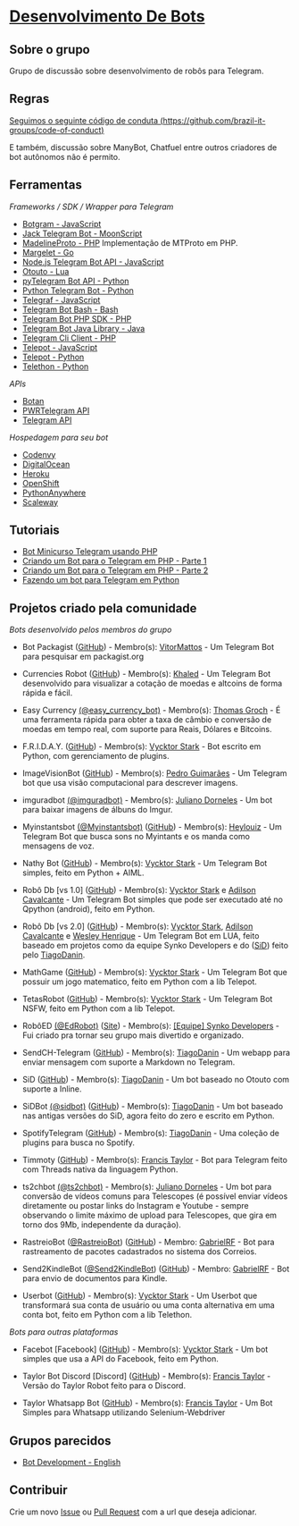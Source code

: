 # [Desenvolvimento De Bots](https://telegram.me/DesenvolvimentoDeBots)

## Sobre o grupo
Grupo de discussão sobre desenvolvimento de robôs para Telegram.

## Regras
[Seguimos o seguinte código de conduta (https://github.com/brazil-it-groups/code-of-conduct)](https://github.com/brazil-it-groups/code-of-conduct)

E também, discussão sobre ManyBot, Chatfuel entre outros criadores de bot autônomos não é permito.
<!--
title: Material de Apoio!
description: Material de estudos para criação de Bots.
article: true
-->

## Ferramentas
*Frameworks / SDK / Wrapper para Telegram*
- [Botgram - JavaScript](https://github.com/botgram/botgram)
- [Jack Telegram Bot - MoonScript](https://github.com/Imandaneshi/jack-telegram-bot)
- [MadelineProto - PHP](https://github.com/danog/MadelineProto) Implementação de MTProto em PHP.
- [Margelet - Go](https://github.com/zhulik/margelet)
- [Node.js Telegram Bot API - JavaScript](https://github.com/yagop/node-telegram-bot-api/)
- [Otouto - Lua](https://github.com/topkecleon/otouto)
- [pyTelegram Bot API - Python](https://github.com/eternnoir/pyTelegramBotAPI)
- [Python Telegram Bot - Python](https://github.com/python-telegram-bot/python-telegram-bot)
- [Telegraf - JavaScript](https://github.com/telegraf/telegraf)
- [Telegram Bot Bash - Bash](https://github.com/topkecleon/telegram-bot-bash)
- [Telegram Bot PHP SDK - PHP](https://telegram-bot-sdk.readme.io/docs)
- [Telegram Bot Java Library - Java](https://github.com/rubenlagus/TelegramBots)
- [Telegram Cli Client - PHP](https://github.com/zyberspace/php-telegram-cli-client)
- [Telepot - JavaScript](https://github.com/mullwar/telebot)
- [Telepot - Python](https://github.com/nickoala/telepot)
- [Telethon - Python](https://github.com/LonamiWebs/Telethon)

*APIs*
- [Botan](http://botan.io/)
- [PWRTelegram API](http://pwrtelegram.xyz/)
- [Telegram API](https://core.telegram.org/bots/api)

*Hospedagem para seu bot*
- [Codenvy](https://codenvy.com/)
- [DigitalOcean](https://www.digitalocean.com/)
- [Heroku](https://www.heroku.com/)
- [OpenShift](https://www.openshift.com/)
- [PythonAnywhere](https://www.pythonanywhere.com/)
- [Scaleway](https://www.scaleway.com/)

## Tutoriais
- [Bot Minicurso Telegram usando PHP](https://github.com/vitormattos/bot-minicurso-telegram)
- [Criando um Bot para o Telegram em PHP - Parte 1](https://luizmarcus.com/php/como-criar-um-bot-para-o-telegram-em-php-parte-1/)
- [Criando um Bot para o Telegram em PHP - Parte 2](http://luizmarcus.com/php/como-criar-um-bot-para-o-telegram-em-php-parte-2/)
- [Fazendo um bot para Telegram em Python](https://juliarizza.wordpress.com/2016/08/06/fazendo-um-bot-para-telegram-em-python/)

## Projetos criado pela comunidade
*Bots desenvolvido pelos membros do grupo*
- Bot Packagist ([GitHub](https://github.com/vitormattos/bot-packagist)) - Membro(s): [VitorMattos](https://github.com/vitormattos) - Um Telegram Bot para pesquisar em packagist.org

- Currencies Robot ([GitHub](https://github.com/joaokhaled/Currencies-Robot)) - Membro(s): [Khaled](https://github.com/joaokhaled) - Um Telegram Bot desenvolvido para visualizar a cotação de moedas e altcoins de forma rápida e fácil.

- Easy Currency [(@easy_currency_bot)](https://telegram.me/easy_currency_bot) - Membro(s): [Thomas Groch](https://github.com/thomasgroch) - É uma ferramenta rápida para obter a taxa de câmbio e conversão de moedas em tempo real, com suporte para Reais, Dólares e Bitcoins.

- F.R.I.D.A.Y. ([GitHub](https://github.com/DialogWizards/Friday)) - Membro(s): [Vycktor Stark](https://github.com/VycktorStark) - Bot escrito em Python, com gerenciamento de plugins.

- ImageVisionBot ([GitHub](https://github.com/0x7067/imagevision-bot)) - Membro(s): [Pedro Guimarães](https://github.com/0x7067) - Um Telegram bot que usa visão computacional para descrever imagens.

- imguradbot [(@imguradbot)](https://telegram.me/imguradbot) - Membro(s): [Juliano Dorneles](https://t.me/julianodorneles) - Um bot para baixar imagens de álbuns do Imgur.

- Myinstantsbot [(@Myinstantsbot)](https://telegram.me/Myinstantsbot) ([GitHub](https://github.com/heylouiz/myinstantsbot)) - Membro(s): [Heylouiz](https://github.com/heylouiz) - Um Telegram Bot que busca sons no Myintants e os manda como mensagens de voz.

- Nathy Bot ([GitHub](https://github.com/VycktorStark/Nathy)) - Membro(s): [Vycktor Stark](https://github.com/VycktorStark) - Um Telegram Bot simples, feito em Python + AIML.

- Robô Db [vs 1.0] ([GitHub](https://github.com/VycktorStark/DbBot.git)) - Membro(s): [Vycktor Stark](https://github.com/VycktorStark) e [Adilson Cavalcante](https://github.com/Player4NoobWinner) - Um Telegram Bot simples que pode ser executado até no Qpython (android), feito em Python.

- Robô Db [vs 2.0] ([GitHub](https://github.com/VycktorStark/DbRobot-Lua)) - Membro(s): [Vycktor Stark](https://github.com/VycktorStark), [Adilson Cavalcante](https://github.com/Player4NoobWinner) e [Wesley Henrique](https://github.com/Synk0) - Um Telegram Bot em LUA, feito baseado em projetos como da equipe Synko Developers e do ([SiD](https://github.com/TiagoDanin/SiD)) feito pelo [TiagoDanin](https://github.com/TiagoDanin).

- MathGame ([GitHub](https://github.com/VycktorStark/MathGame)) - Membro(s): [Vycktor Stark](https://github.com/VycktorStark) - Um Telegram Bot que possuir um jogo matematico, feito em Python com a lib Telepot.

- TetasRobot ([GitHub](https://github.com/VycktorStark/TetasRobot)) - Membro(s): [Vycktor Stark](https://github.com/VycktorStark) - Um Telegram Bot NSFW, feito em Python com a lib Telepot.

- RobôED [(@EdRobot)](https://telegram.me/EdRobot) ([Site](https://synko.com.br)) - Membro(s): [[Equipe] Synko Developers](https://synko.com.br) - Fui criado pra tornar seu grupo mais divertido e organizado.

- SendCH-Telegram ([GitHub](https://github.com/TiagoDanin/SendCH-Telegram)) - Membro(s): [TiagoDanin](https://github.com/TiagoDanin) - Um webapp para enviar mensagem com suporte a Markdown no Telegram.

- SiD ([GitHub](https://github.com/TiagoDanin/SiD)) - Membro(s): [TiagoDanin](https://github.com/TiagoDanin) - Um bot baseado no Otouto com suporte a Inline.

- SiDBot [(@sidbot)](https://telegram.me/sidbot) ([GitHub](https://github.com/TiagoDanin/SiDBot)) - Membro(s): [TiagoDanin](https://github.com/TiagoDanin) - Um bot baseado nas antigas versões do SiD, agora feito do zero e escrito em Python.

- SpotifyTelegram ([GitHub](https://github.com/TiagoDanin/SpotifyTelegram)) - Membro(s): [TiagoDanin](https://github.com/TiagoDanin) - Uma coleção de plugins para busca no Spotify.

- Timmoty ([GitHub](https://github.com/Francis-Taylor/Timotty-Master)) - Membro(s): [Francis Taylor](https://github.com/Francis-Taylor) - Bot para Telegram feito com Threads nativa da linguagem Python.

- ts2chbot [(@ts2chbot)](https://telegram.me/ts2chbot) - Membro(s): [Juliano Dorneles](https://t.me/julianodorneles) - Um bot para conversão de vídeos comuns para Telescopes (é possível enviar vídeos diretamente ou postar links do Instagram e Youtube - sempre observando o limite máximo de upload para Telescopes, que gira em torno dos 9Mb, independente da duração).

- RastreioBot ([@RastreioBot](https://t.me/RastreioBot)) ([GitHub](https://github.com/GabrielRF/RastreioBot)) - Membro: [GabrielRF](https://github.com/GabrielRF/) - Bot para rastreamento de pacotes cadastrados no sistema dos Correios.

- Send2KindleBot ([@Send2KindleBot](https://t.me/Send2KindleBot)) ([GitHub](https://github.com/GabrielRF/Send2KindleBot)) - Membro: [GabrielRF](https://github.com/GabrielRF/) - Bot para envio de documentos para Kindle.

- Userbot ([GitHub](https://github.com/VycktorStark/Userbot)) - Membro(s): [Vycktor Stark](https://github.com/VycktorStark) - Um Userbot que transformará sua conta de usuário ou uma conta alternativa em uma conta bot, feito em Python com a lib Telethon.


_Bots para outras plataformas_

- Facebot [Facebook] ([GitHub](https://github.com/VycktorStark/Facebot)) - Membro(s): [Vycktor Stark](https://github.com/VycktorStark) - Um bot simples que usa a API do Facebook, feito em Python.

- Taylor Bot Discord [Discord] ([GitHub](https://github.com/francis-taylor/Taylorbot-Discord)) - Membro(s): [Francis Taylor](https://github.com/francis-taylor) - Versão do Taylor Robot feito para o Discord.

- Taylor Whatsapp Bot ([GitHub](https://github.com/francis-taylor/zapbot)) - Membro(s): [Francis Taylor](https://github.com/Francis-Taylor) - Um Bot Simples para Whatsapp utilizando Selenium-Webdriver

## Grupos parecidos
- [Bot Development - English](https://telegram.me/BotDevelopment)

## Contribuir
Crie um novo [Issue](https://github.com/DesenvolvimentoDeBots/DesenvolvimentoDeBots/issues/new) ou [Pull Request](https://github.com/DesenvolvimentoDeBots/DesenvolvimentoDeBots/compare) com a url que deseja adicionar.
